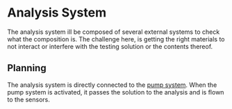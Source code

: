 # Analysis System

The analysis system ill be composed of several external systems to check what
the composition is. The challenge here, is getting the right materials to not
interact or interfere with the testing solution or the contents thereof.

## Planning

The analysis system is directly connected to the [pump system](../pump/pump.md).
When the pump system is activated, it passes the solution to the analysis and is
flown to the sensors.



